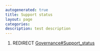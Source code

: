 ```yaml
---
autogenerated: true
title: Support status
layout: page
categories: 
description: test description
---
```


1.  REDIRECT [Governance\#Support\_status](Governance#Support_status)
